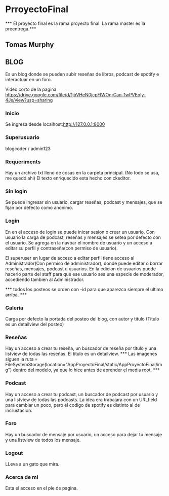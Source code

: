 # PrroyectoFinal

*** El proyecto final es la rama proyecto final. La rama master es la preentrega.***

## Tomas Murphy

## BLOG
Es un blog donde se pueden subir reseñas de libros, podcast de spotify e interactuar en un foro.

Video corto de la pagina. 
https://drive.google.com/file/d/1jbVHeN0jcpFlWOqrCan-1wPVEqly-4Js/view?usp=sharing

### Inicio
Se ingresa desde localhost:http://127.0.0.1:8000

### Superusuario
blogcoder / admin123

### Requeriments
Hay un archivo txt lleno de cosas en la carpeta principal. (No todo se usa, me quedó ahi)
El texto enriquecido esta hecho con ckeditor. 

### Sin login
Se puede ingresar sin usuario, cargar reseñas, podcast y mensajes, que se fijan por defecto como anonimo.

### Login
En en el acceso de login se puede inicar sesion o crear un usuario.
Con usuario la carga de podcast, reseñas y mensajes se setea por defecto con el usuario. 
Se agrega en la navbar el nombre de usuario y un acceso a editar su perfil y contraseña(con permiso de usuario). 

El superuser en lugar de acceso a editar perfil tiene acceso al Administrador(Con permiso de administrador), donde puede editar o borrar reseñas, mensajes, podcast u usuarios.
En la edicion de usuarios puede hacerlo parte del staff para que ese usuario sea una especie de moderador, 
accediendo tambien al Administrador. 

*** todos los posteos se orden con -id para que aparezca siempre el ultimo arriba. ***

### Galeria
Carga por defecto la portada del posteo del blog, con autor y titulo (Titulo es un detailview del posteo)

### Reseñas
Hay un acceso a crear tu reseña, un buscador de reseña por titulo y una listview de todas las reseñas. El titulo es un detailview.
*** Las imagenes siguen la ruta = FileSystemStorage(location="AppProyectoFinal/static/AppProyectoFinal/img") dentro del modelo, ya que lo hice antes de aprender el media root. ***

### Podcast
Hay un acceso a crear tu podcast, un buscador de podcast por usuario y una listview de todas las podcasts.
La idea era trabajara con un URLfield para cambiar un poco, pero el codigo de spotify es distinto al de incrustacion. 

### Foro
Hay un buscador de mensaje por usuario, un acceso para dejar tu mensaje y una listview de todos los mensaje.

### Logout
LLeva a un gato que mira.

### Acerca de mi
Esta el acceso en el pie de pagina. 
